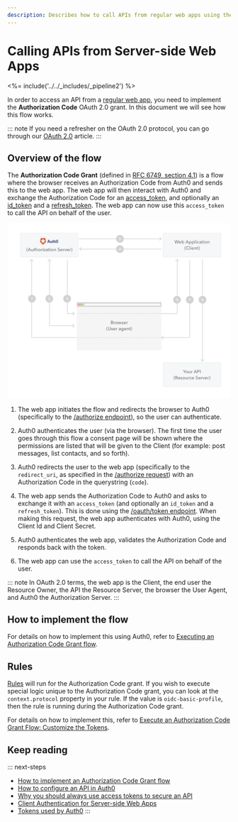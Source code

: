 ```yaml
---
description: Describes how to call APIs from regular web apps using the  Authentication Code Grant.
---
```

# Calling APIs from Server-side Web Apps

<%= include('../../_includes/_pipeline2') %>

In order to access an API from a [regular web app](/quickstart/webapp), you need to implement the **Authorization Code** OAuth 2.0 grant. In this document we will see how this flow works.

::: note
If you need a refresher on the OAuth 2.0 protocol, you can go through our [OAuth 2.0](/protocols/oauth2) article.
:::

## Overview of the flow

The **Authorization Code Grant** (defined in [RFC 6749, section 4.1](https://tools.ietf.org/html/rfc6749#section-4.1)) is a flow where the browser receives an Authorization Code from Auth0 and sends this to the web app. The web app will then interact with Auth0 and exchange the Authorization Code for an [access_token](/tokens/access-token), and optionally an [id_token](/tokens/id-token) and a [refresh_token](/tokens/refresh_token). The web app can now use this `access_token` to call the API on behalf of the user.

![Authorization Code Grant](/media/articles/api-auth/authorization-code-grant.png)

1. The web app initiates the flow and redirects the browser to Auth0 (specifically to the [/authorize endpoint](/api/authentication#authorization-code-grant)), so the user can authenticate.

1. Auth0 authenticates the user (via the browser). The first time the user goes through this flow a consent page will be shown where the permissions are listed that will be given to the Client (for example: post messages, list contacts, and so forth).

1. Auth0 redirects the user to the web app (specifically to the `redirect_uri`, as specified in the [/authorize request](/api/authentication#authorization-code-grant)) with an Authorization Code in the querystring (`code`).

1. The web app sends the Authorization Code to Auth0 and asks to exchange it with an `access_token` (and optionally an `id_token` and a `refresh_token`). This is done using the [/oauth/token endpoint](/api/authentication?http#authorization-code). When making this request, the web app authenticates with Auth0, using the Client Id and Client Secret.

1. Auth0 authenticates the web app, validates the Authorization Code and responds back with the token.

1. The web app can use the `access_token` to call the API on behalf of the user.

::: note
In OAuth 2.0 terms, the web app is the Client, the end user the Resource Owner, the API the Resource Server, the browser the User Agent, and Auth0 the Authorization Server.
:::


## How to implement the flow

For details on how to implement this using Auth0, refer to [Executing an Authorization Code Grant flow](/api-auth/tutorials/authorization-code-grant).

## Rules

[Rules](/rules) will run for the Authorization Code grant. If you wish to execute special logic unique to the Authorization Code grant, you can look at the `context.protocol` property in your rule. If the value is `oidc-basic-profile`, then the rule is running during the Authorization Code grant.

For details on how to implement this, refer to [Execute an Authorization Code Grant Flow: Customize the Tokens](/api-auth/tutorials/authorization-code-grant#optional-customize-the-tokens).

## Keep reading

::: next-steps
- [How to implement an Authorization Code Grant flow](/api-auth/tutorials/authorization-code-grant)
- [How to configure an API in Auth0](/apis)
- [Why you should always use access tokens to secure an API](/api-auth/why-use-access-tokens-to-secure-apis)
- [Client Authentication for Server-side Web Apps](/client-auth/server-side-web)
- [Tokens used by Auth0](/tokens)
:::
